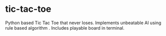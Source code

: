 # tic-tac-toe
Python based Tic Tac Toe that never loses. Implements unbeatable AI using rule based algorithm . Includes playable board in terminal.
